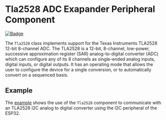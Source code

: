 # Tla2528 ADC Exapander Peripheral Component

[![Badge](https://components.espressif.com/components/espp/tla2528/badge.svg)](https://components.espressif.com/components/espp/tla2528)

The `Tla2528` class implements support for the Texas Instruments TLA2528 12-bit
8-channel ADC. The TLA2528 is a 12-bit, 8-channel, low-power, successive
approximation register (SAR) analog-to-digital converter (ADC) which can
configure any of its 8 channels as single-ended analog inputs, digital inputs,
or digital outputs. It has an operating mode that allows the user to configure
the device for a single conversion, or to automatically convert on a sequenced
basis.

## Example

The [example](./example) shows the use of the `Tla2528` component to communicate
with an TLA2528 I2C analog to digital converter using the I2C peripheral of the
ESP32.

